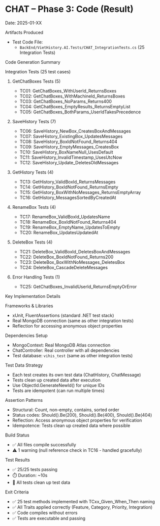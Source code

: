 # CHAT – Phase 3: Code (Result)

Date: 2025-01-XX

Artifacts Produced
- Test Code File:
  - `BackEnd/VietHistory.AI.Tests/CHAT_IntegrationTests.cs` (25 Integration Tests)

Code Generation Summary

Integration Tests (25 test cases)

1. GetChatBoxes Tests (5)
   - TC01: GetChatBoxes_WithUserId_ReturnsBoxes
   - TC02: GetChatBoxes_WithMachineId_ReturnsBoxes
   - TC03: GetChatBoxes_NoParams_Returns400
   - TC04: GetChatBoxes_EmptyResults_ReturnsEmptyList
   - TC05: GetChatBoxes_BothParams_UserIdTakesPrecedence

2. SaveHistory Tests (7)
   - TC06: SaveHistory_NewBox_CreatesBoxAndMessages
   - TC07: SaveHistory_ExistingBox_UpdatesMessages
   - TC08: SaveHistory_BoxIdNotFound_Returns404
   - TC09: SaveHistory_EmptyMessages_CreatesBox
   - TC10: SaveHistory_BoxNameNull_UsesDefault
   - TC11: SaveHistory_InvalidTimestamp_UsesUtcNow
   - TC12: SaveHistory_Update_DeletesOldMessages

3. GetHistory Tests (4)
   - TC13: GetHistory_ValidBoxId_ReturnsMessages
   - TC14: GetHistory_BoxIdNotFound_ReturnsEmpty
   - TC15: GetHistory_BoxWithNoMessages_ReturnsEmptyArray
   - TC16: GetHistory_MessagesSortedByCreatedAt

4. RenameBox Tests (4)
   - TC17: RenameBox_ValidBoxId_UpdatesName
   - TC18: RenameBox_BoxIdNotFound_Returns404
   - TC19: RenameBox_EmptyName_UpdatesToEmpty
   - TC20: RenameBox_UpdatesUpdatedAt

5. DeleteBox Tests (4)
   - TC21: DeleteBox_ValidBoxId_DeletesBoxAndMessages
   - TC22: DeleteBox_BoxIdNotFound_Returns200
   - TC23: DeleteBox_BoxWithNoMessages_DeletesBox
   - TC24: DeleteBox_CascadeDeleteMessages

6. Error Handling Tests (1)
   - TC25: GetChatBoxes_InvalidUserId_ReturnsEmptyOrError

Key Implementation Details

Frameworks & Libraries
- xUnit, FluentAssertions (standard .NET test stack)
- Real MongoDB connection (same as other integration tests)
- Reflection for accessing anonymous object properties

Dependencies Setup
- MongoContext: Real MongoDB Atlas connection
- ChatController: Real controller with all dependencies
- Test database: `vihis_test` (same as other integration tests)

Test Data Strategy
- Each test creates its own test data (ChatHistory, ChatMessage)
- Tests clean up created data after execution
- Use ObjectId.GenerateNewId() for unique IDs
- Tests are idempotent (can run multiple times)

Assertion Patterns
- Structural: Count, non-empty, contains, sorted order
- Status codes: Should().Be(200), Should().Be(400), Should().Be(404)
- Reflection: Access anonymous object properties for verification
- Idempotence: Tests clean up created data where possible

Build Status
- ✅ All files compile successfully
- ⚠️ 1 warning (null reference check in TC16 - handled gracefully)

Test Results
- ✅ 25/25 tests passing
- ⏱️ Duration: ~10s
- 🧹 All tests clean up test data

Exit Criteria
- ✅ 25 test methods implemented with TCxx_Given_When_Then naming
- ✅ All Traits applied correctly (Feature, Category, Priority, Integration)
- ✅ Code compiles without errors
- ✅ Tests are executable and passing

